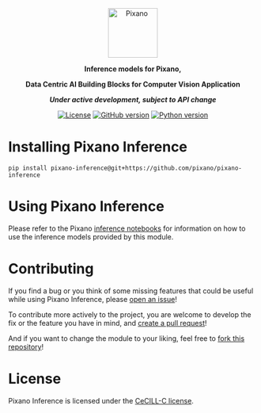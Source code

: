 <div align="center">

<picture>
    <img src="https://raw.githubusercontent.com/pixano/pixano/main/images/pixano_logo.png" alt="Pixano" height="100"/>
</picture>

<br/>

**Inference models for Pixano,**

**Data Centric AI Building Blocks for Computer Vision Application**

***Under active development, subject to API change***

[![License](https://img.shields.io/badge/license-CeCILL--C-blue.svg)](LICENSE)
[![GitHub version](https://img.shields.io/github/v/release/pixano/pixano-inference?include_prereleases)](https://github.com/pixano/pixano-inference/releases)
[![Python version](https://img.shields.io/badge/python-3.10+-important)](https://www.python.org/downloads/)

</div>


# Installing Pixano Inference

```shell
pip install pixano-inference@git+https://github.com/pixano/pixano-inference
```
# Using Pixano Inference

Please refer to the Pixano [inference notebooks](https://github.com/pixano/pixano/tree/main/notebooks/inference) for information on how to use the inference models provided by this module.

# Contributing

If you find a bug or you think of some missing features that could be useful while using Pixano Inference, please [open an issue](https://github.com/pixano/pixano-inference/issues)!

To contribute more actively to the project, you are welcome to develop the fix or the feature you have in mind, and [create a pull request](https://github.com/pixano/pixano-inference/pulls)!

And if you want to change the module to your liking, feel free to [fork this repository](https://github.com/pixano/pixano-inference/fork)!


# License

Pixano Inference is licensed under the [CeCILL-C license](LICENSE).
